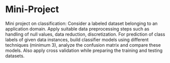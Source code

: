 # Mini-Project

Mini project on classification: 
Consider a labeled dataset belonging to an application domain. 
Apply suitable data preprocessing steps such as handling of null values, data reduction, discretization. 
For prediction of class labels of given data instances, build classifier models using different techniques (minimum 3), analyze the confusion matrix and compare these models. 
Also apply cross validation while preparing the training and testing datasets.
